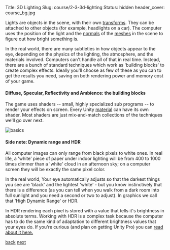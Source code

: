 Title: 3D Lighting 
Slug: course/2-3-3d-lighting
Status: hidden
header_cover: course_bg.jpg

Lights are objects in the scene, with their own [transforms](glossary#transform). They can be attached to other objects (for example, headlights on a car).  The computer uses the position of the light and the [normals](glossary#normal) of the [meshes](glossary#mesh) in the scene to figure out how bright something is. 

In the real world, there are many subtleties in how objects appear to the eye, depending on the physics of the lighting, the atmosphere, and the materials involved. Computers can't handle all of that in real time. Instead, there are a bunch of standard techniques which work as 'building blocks' to create complex effects. Ideally you'll choose as few of these as you can to get the results you need, saving on both rendering power and memory cost of your game.  

#### Diffuse, Specular, Reflectivity and Ambience: the building blocks

The game uses shaders -- small, highly specialized sub programs -- to render your effects on screen. Every Unity [material](glossary#material) can have its own shader. Most shaders are just mix-and-match collections of the techniques we'll go over next.

![basics](http://www.beyond3d.com/images/articles/Geometry/lighting-specular-sphere.gif)
#### Side note: Dynamic range and HDR

All computer images can only range from black pixels to white ones. In real life, a 'white' piece of paper under indoor lighting will be from 400 to 1000 times dimmer than a 'white' cloud in an afternoon sky; on a computer screen they will be exactly the same pixel color.  

In the real world, Your eye automatically adjusts so that the darkest things you see are 'black' and the lightest 'white' - but you know instinctively that there is a difference (as you can tell when you walk from a dark room into full sunlight and you need a second or two to adjust).  In graphics 
 we call that 'High Dynamic Range' or HDR.  

In HDR rendering each pixel is stored with a value that tells it's brightness in absolute terms.  Working with HDR is a complex task because the computer has to do the same kind of adaptation to different brightness values that your eyes do. If you're curious (and plan on getting Unity Pro) you can [read about it here.](http://docs.unity3d.com/Documentation/Manual/HDR.html)

[back](2-2-how-3d-models-work) [next](2-4-diffuse-lighting)